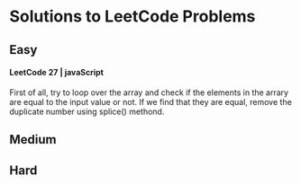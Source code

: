 # Solutions to LeetCode Problems

## Easy

#### LeetCode 27 | javaScript
First of all, try to loop over the array and check if the elements in the arrary are equal to the input value or not. If we find that they are equal, remove the duplicate number using splice() methond.

## Medium

## Hard

